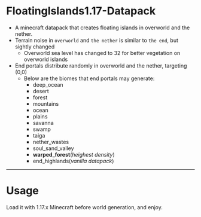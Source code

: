 # FloatingIslands1.17-Datapack
- A minecraft datapack that creates floating islands in overworld and the nether.
- Terrain noise in `overworld` and `the nether` is similar to `the end`, but sightly changed
  - Overworld sea level has changed to 32 for better vegetation on overworld islands
- End portals distribute randomly in overworld and the nether, targeting (0,0)
  - Below are the biomes that end portals may generate:
    - deep_ocean
    - desert
    - forest
    - mountains
    - ocean
    - plains
    - savanna
    - swamp
    - taiga
    - nether_wastes
    - soul_sand_valley
    - **warped_forest**(*heighest density*)
    - end_highlands(*vanilla datapack*)
--------------------------------
# Usage
Load it with 1.17.x Minecraft before world generation, and enjoy.
